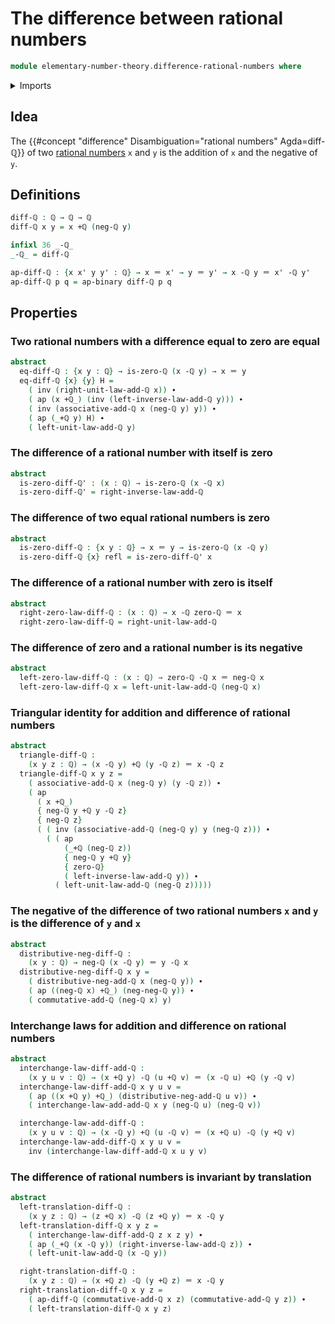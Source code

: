 # The difference between rational numbers

```agda
module elementary-number-theory.difference-rational-numbers where
```

<details><summary>Imports</summary>

```agda
open import elementary-number-theory.addition-rational-numbers
open import elementary-number-theory.rational-numbers

open import foundation.action-on-identifications-binary-functions
open import foundation.action-on-identifications-functions
open import foundation.identity-types
open import foundation.interchange-law
```

</details>

## Idea

The {{#concept "difference" Disambiguation="rational numbers" Agda=diff-ℚ}} of
two [rational numbers](elementary-number-theory.rational-numbers.md) `x` and `y`
is the addition of `x` and the negative of `y`.

## Definitions

```agda
diff-ℚ : ℚ → ℚ → ℚ
diff-ℚ x y = x +ℚ (neg-ℚ y)

infixl 36 _-ℚ_
_-ℚ_ = diff-ℚ

ap-diff-ℚ : {x x' y y' : ℚ} → x ＝ x' → y ＝ y' → x -ℚ y ＝ x' -ℚ y'
ap-diff-ℚ p q = ap-binary diff-ℚ p q
```

## Properties

### Two rational numbers with a difference equal to zero are equal

```agda
abstract
  eq-diff-ℚ : {x y : ℚ} → is-zero-ℚ (x -ℚ y) → x ＝ y
  eq-diff-ℚ {x} {y} H =
    ( inv (right-unit-law-add-ℚ x)) ∙
    ( ap (x +ℚ_) (inv (left-inverse-law-add-ℚ y))) ∙
    ( inv (associative-add-ℚ x (neg-ℚ y) y)) ∙
    ( ap (_+ℚ y) H) ∙
    ( left-unit-law-add-ℚ y)
```

### The difference of a rational number with itself is zero

```agda
abstract
  is-zero-diff-ℚ' : (x : ℚ) → is-zero-ℚ (x -ℚ x)
  is-zero-diff-ℚ' = right-inverse-law-add-ℚ
```

### The difference of two equal rational numbers is zero

```agda
abstract
  is-zero-diff-ℚ : {x y : ℚ} → x ＝ y → is-zero-ℚ (x -ℚ y)
  is-zero-diff-ℚ {x} refl = is-zero-diff-ℚ' x
```

### The difference of a rational number with zero is itself

```agda
abstract
  right-zero-law-diff-ℚ : (x : ℚ) → x -ℚ zero-ℚ ＝ x
  right-zero-law-diff-ℚ = right-unit-law-add-ℚ
```

### The difference of zero and a rational number is its negative

```agda
abstract
  left-zero-law-diff-ℚ : (x : ℚ) → zero-ℚ -ℚ x ＝ neg-ℚ x
  left-zero-law-diff-ℚ x = left-unit-law-add-ℚ (neg-ℚ x)
```

### Triangular identity for addition and difference of rational numbers

```agda
abstract
  triangle-diff-ℚ :
    (x y z : ℚ) → (x -ℚ y) +ℚ (y -ℚ z) ＝ x -ℚ z
  triangle-diff-ℚ x y z =
    ( associative-add-ℚ x (neg-ℚ y) (y -ℚ z)) ∙
    ( ap
      ( x +ℚ_)
      { neg-ℚ y +ℚ y -ℚ z}
      { neg-ℚ z}
      ( ( inv (associative-add-ℚ (neg-ℚ y) y (neg-ℚ z))) ∙
        ( ( ap
            (_+ℚ (neg-ℚ z))
            { neg-ℚ y +ℚ y}
            { zero-ℚ}
            ( left-inverse-law-add-ℚ y)) ∙
          ( left-unit-law-add-ℚ (neg-ℚ z)))))
```

### The negative of the difference of two rational numbers `x` and `y` is the difference of `y` and `x`

```agda
abstract
  distributive-neg-diff-ℚ :
    (x y : ℚ) → neg-ℚ (x -ℚ y) ＝ y -ℚ x
  distributive-neg-diff-ℚ x y =
    ( distributive-neg-add-ℚ x (neg-ℚ y)) ∙
    ( ap ((neg-ℚ x) +ℚ_) (neg-neg-ℚ y)) ∙
    ( commutative-add-ℚ (neg-ℚ x) y)
```

### Interchange laws for addition and difference on rational numbers

```agda
abstract
  interchange-law-diff-add-ℚ :
    (x y u v : ℚ) → (x +ℚ y) -ℚ (u +ℚ v) ＝ (x -ℚ u) +ℚ (y -ℚ v)
  interchange-law-diff-add-ℚ x y u v =
    ( ap ((x +ℚ y) +ℚ_) (distributive-neg-add-ℚ u v)) ∙
    ( interchange-law-add-add-ℚ x y (neg-ℚ u) (neg-ℚ v))

  interchange-law-add-diff-ℚ :
    (x y u v : ℚ) → (x -ℚ y) +ℚ (u -ℚ v) ＝ (x +ℚ u) -ℚ (y +ℚ v)
  interchange-law-add-diff-ℚ x y u v =
    inv (interchange-law-diff-add-ℚ x u y v)
```

### The difference of rational numbers is invariant by translation

```agda
abstract
  left-translation-diff-ℚ :
    (x y z : ℚ) → (z +ℚ x) -ℚ (z +ℚ y) ＝ x -ℚ y
  left-translation-diff-ℚ x y z =
    ( interchange-law-diff-add-ℚ z x z y) ∙
    ( ap (_+ℚ (x -ℚ y)) (right-inverse-law-add-ℚ z)) ∙
    ( left-unit-law-add-ℚ (x -ℚ y))

  right-translation-diff-ℚ :
    (x y z : ℚ) → (x +ℚ z) -ℚ (y +ℚ z) ＝ x -ℚ y
  right-translation-diff-ℚ x y z =
    ( ap-diff-ℚ (commutative-add-ℚ x z) (commutative-add-ℚ y z)) ∙
    ( left-translation-diff-ℚ x y z)
```
